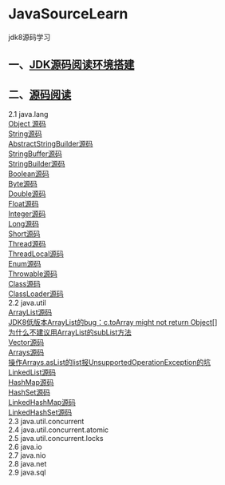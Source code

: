 # JavaSourceLearn
jdk8源码学习


## 一、[JDK源码阅读环境搭建](https://github.com/dongguo4812/JavaSourceLearn/blob/master/JDK%E6%BA%90%E7%A0%81%E9%98%85%E8%AF%BB%E7%8E%AF%E5%A2%83%E6%90%AD%E5%BB%BA.md)<br>
## 二、[源码阅读](https://github.com/dongguo4812/JavaSourceLearn/blob/master/%E9%98%85%E8%AF%BB%E6%BA%90%E7%A0%81%E6%8A%80%E5%B7%A7.md)<br>
2.1 java.lang<br>
  [Object 源码](https://github.com/dongguo4812/JavaSourceLearn/blob/master/doc/java.lang/Object%E6%BA%90%E7%A0%81.md)<br>
  [String源码](https://github.com/dongguo4812/JavaSourceLearn/blob/master/doc/java.lang/String%E6%BA%90%E7%A0%81.md)<br>
  [AbstractStringBuilder源码](https://github.com/dongguo4812/JavaSourceLearn/blob/master/doc/java.lang/AbstractStringBuilder%E6%BA%90%E7%A0%81.md)<br>
  [StringBuffer源码](https://github.com/dongguo4812/JavaSourceLearn/blob/master/doc/java.lang/StringBuffer%E6%BA%90%E7%A0%81.md)<br>
  [StringBuilder源码](https://github.com/dongguo4812/JavaSourceLearn/blob/master/doc/java.lang/StringBuilder%E6%BA%90%E7%A0%81.md)<br>
  [Boolean源码](https://github.com/dongguo4812/JavaSourceLearn/blob/master/doc/java.lang/Boolean%E6%BA%90%E7%A0%81.md)<br>
  [Byte源码](https://github.com/dongguo4812/JavaSourceLearn/blob/master/doc/java.lang/Byte%E6%BA%90%E7%A0%81.md)<br>
  [Double源码](https://github.com/dongguo4812/JavaSourceLearn/blob/master/doc/java.lang/Double%E6%BA%90%E7%A0%81.md)<br>
  [Float源码](https://github.com/dongguo4812/JavaSourceLearn/blob/master/doc/java.lang/Float%E6%BA%90%E7%A0%81.md)<br>
  [Integer源码](https://github.com/dongguo4812/JavaSourceLearn/blob/master/doc/java.lang/Integer%E6%BA%90%E7%A0%81.md)<br>
  [Long源码](https://github.com/dongguo4812/JavaSourceLearn/blob/master/doc/java.lang/Long%E6%BA%90%E7%A0%81.md)<br>
  [Short源码](https://github.com/dongguo4812/JavaSourceLearn/blob/master/doc/java.lang/Short%E6%BA%90%E7%A0%81.md)<br>
  [Thread源码](https://github.com/dongguo4812/JavaSourceLearn/blob/master/doc/java.lang/%E6%B7%B1%E5%85%A5Java%20Thread%E5%BA%95%E5%B1%82%E6%BA%90%E7%A0%81%E5%AE%9E%E7%8E%B0.md)<br>
  [ThreadLocal源码](https://github.com/dongguo4812/JavaSourceLearn/blob/master/doc/java.lang/ThreadLocal%E6%BA%90%E7%A0%81.md)<br>
  [Enum源码](https://github.com/dongguo4812/JavaSourceLearn/blob/master/doc/java.lang/Enum%E6%BA%90%E7%A0%81.md)<br>
  [Throwable源码](https://github.com/dongguo4812/JavaSourceLearn/blob/master/doc/java.lang/Throwable%E6%BA%90%E7%A0%81.md)<br>
  [Class源码](https://github.com/dongguo4812/JavaSourceLearn/blob/master/doc/java.lang/Class%E6%BA%90%E7%A0%81.md)<br>
  [ClassLoader源码](https://github.com/dongguo4812/JavaSourceLearn/blob/master/doc/java.lang/ClassLoader%E6%BA%90%E7%A0%81.md)<br>
2.2 java.util<br>
  [ArrayList源码](https://github.com/dongguo4812/JavaSourceLearn/blob/master/doc/java.util/ArrayList%E6%BA%90%E7%A0%81.md)<br>
  [JDK8低版本ArrayList的bug：c.toArray might not return Object[]](https://github.com/dongguo4812/JavaSourceLearn/blob/master/doc/java.util/JDK8%E4%BD%8E%E7%89%88%E6%9C%ACArrayList%E7%9A%84bug%EF%BC%9Ac.toArray%20might%20not%20return%20Object%5B%5D.md)<br>
  [为什么不建议用ArrayList的subList方法](https://github.com/dongguo4812/JavaSourceLearn/blob/master/doc/java.util/%E4%B8%BA%E4%BB%80%E4%B9%88%E5%BB%BA%E8%AE%AE%E4%B8%8D%E8%A6%81%E7%94%A8ArrayList%E7%9A%84subList%E6%96%B9%E6%B3%95.md)<br>
  [Vector源码](https://github.com/dongguo4812/JavaSourceLearn/blob/master/doc/java.util/Vector%E6%BA%90%E7%A0%81.md)<br>
  [Arrays源码](https://github.com/dongguo4812/JavaSourceLearn/blob/master/doc/java.util/Arrays%E6%BA%90%E7%A0%81.md)<br>
  [操作Arrays.asList的list报UnsupportedOperationException的坑](https://github.com/dongguo4812/JavaSourceLearn/blob/master/doc/java.util/%E6%93%8D%E4%BD%9CArrays.asList%E7%9A%84list%E6%8A%A5UnsupportedOperationException%E7%9A%84%E5%9D%91.md)<br>
[LinkedList源码](https://github.com/dongguo4812/JavaSourceLearn/blob/master/doc/java.util/LinkedList%E6%BA%90%E7%A0%81.md)<br>
[HashMap源码](https://github.com/dongguo4812/JavaSourceLearn/blob/master/doc/java.util/HashMap%E6%BA%90%E7%A0%81.md)<br>
[HashSet源码](https://github.com/dongguo4812/JavaSourceLearn/blob/master/doc/java.util/HashSet%E6%BA%90%E7%A0%81.md)<br>
[LinkedHashMap源码](https://github.com/dongguo4812/JavaSourceLearn/blob/master/doc/java.util/LinkedHashMap%E6%BA%90%E7%A0%81.md)<br>
[LinkedHashSet源码](https://github.com/dongguo4812/JavaSourceLearn/blob/master/doc/java.util/LinkedHashSet%E6%BA%90%E7%A0%81.md)<br>
2.3 java.util.concurrent<br>
2.4 java.util.concurrent.atomic<br>
2.5 java.util.concurrent.locks<br>
2.6 java.io<br>
2.7 java.nio<br>
2.8 java.net<br>
2.9 java.sql<br>
